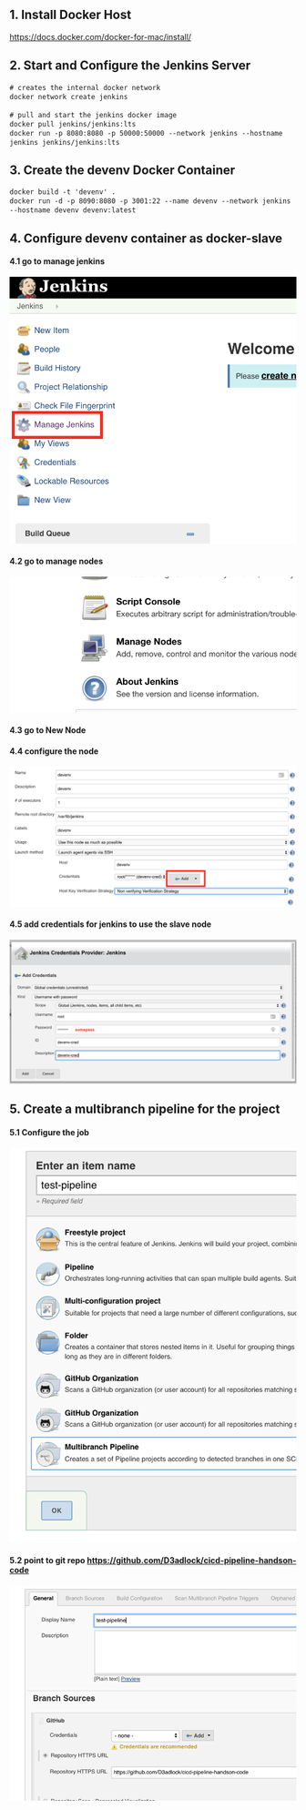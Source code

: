 ## 1. Install Docker Host

https://docs.docker.com/docker-for-mac/install/

## 2. Start and Configure the Jenkins Server

```
# creates the internal docker network
docker network create jenkins

# pull and start the jenkins docker image
docker pull jenkins/jenkins:lts
docker run -p 8080:8080 -p 50000:50000 --network jenkins --hostname jenkins jenkins/jenkins:lts
```

## 3. Create the devenv Docker Container

```
docker build -t 'devenv' . 
docker run -d -p 8090:8080 -p 3001:22 --name devenv --network jenkins --hostname devenv devenv:latest
```

## 4. Configure devenv container as docker-slave

#### 4.1 go to manage jenkins
![Manage Jenkins](/images/1.png)

#### 4.2 go to manage nodes
![Manage Nodes](/images/2.png)

#### 4.3 go to New Node 

#### 4.4 configure the node
![Slave Config](/images/3.png)

#### 4.5 add credentials for jenkins to use the slave node
![Creds](/images/4.png)

## 5. Create a multibranch pipeline for the project

#### 5.1 Configure the job
![pipeline config](/images/5.png)

#### 5.2 point to git repo https://github.com/D3adlock/cicd-pipeline-handson-code
![pipeline config](/images/6.png)
